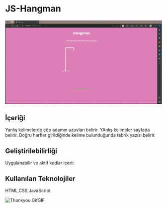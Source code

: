 ﻿<h1> JS-Hangman </h1>

![](<gif (2).gif>)


<h2> İçeriği </h2>

Yanlış kelimelerde çöp adamın uzuvları belirir. YAnlış kelimeler sayfada belirir. Doğru harfler girildiğinde kelime bulunduğunda tebrik yazısı belirir.


<h2>Geliştirilebilirliği </h2>

Uygulanabilir ve aktif kodlar içerir.

<h2> Kullanılan Teknolojiler</h2>

HTML,CSS,JavaScript


![Thankyou GifGIF](https://github.com/gamzeyaylaonu/JS-Hangman/assets/135466558/93c9d2c5-64c0-4105-8872-90eabe66e7e7)
